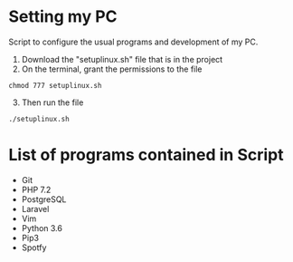 # Setting my PC

Script to configure the usual programs and development of my PC.

1. Download the "setuplinux.sh" file that is in the project
2. On the terminal, grant the permissions to the file
```
chmod 777 setuplinux.sh
```
3. Then run the file
```
./setuplinux.sh
```

# List of programs contained in Script

- Git
- PHP 7.2
- PostgreSQL
- Laravel
- Vim
- Python 3.6
- Pip3
- Spotfy
